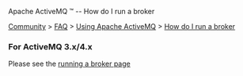 Apache ActiveMQ ™ -- How do I run a broker 

[Community](community.html) > [FAQ](faq.html) > [Using Apache ActiveMQ](using-apache-activemq.html) > [How do I run a broker](how-do-i-run-a-broker.html)


### For ActiveMQ 3.x/4.x

Please see the [running a broker page](run-broker.html)

